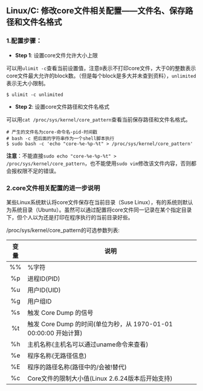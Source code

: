## Linux/C: 修改core文件相关配置——文件名、保存路径和文件名格式

### 1.配置步骤：

* **Step 1**: 设置core文件允许大小上限

可以用`ulimit -c`查看当前设置值，注意`0`表示不打印core文件，大于0的整数表示core文件最大允许的block数。（但是每个block是多大并未查到资料），`unlimited`表示无大小限制。

 ```shell
 $ ulimit -c unlimited
 ``` 
 
 * **Step 2**: 设置core文件路径和文件名格式
 
 可以用`cat /proc/sys/kernel/core_pattern`查看当前保存路径和文件名格式。
 
 ```shell
 # 产生的文件名为core-命令名-pid-时间戳
 # bash -c 把后面的字符串作为一个shell脚本执行
 $ sudo bash -c 'echo "core-%e-%p-%t" > /proc/sys/kernel/core_pattern'
 ```
 
**注意**：不能直接`sudo echo "core-%e-%p-%t" > /proc/sys/kernel/core_pattern`，也不能使用`sudo vim`修改该文件内容，否则都会报权限不足的错误。

### 2.core文件相关配置的进一步说明

某些Linux系统默认将core文件保存在当前目录（Suse Linux），有的系统则默认为系统目录（Ubuntu）。虽然可以通过配置将core文件同一记录在某个指定目录下，但个人以为还是打印在程序执行的当前目录好些。

/proc/sys/kernel/core_pattern的可选参数列表:

| 变量 | 说明 |
| :---: | --- |
| %% | %字符 |
| %p | 进程ID(PID) |
| %u | 用户ID(UID) |
| %g | 用户组ID |
| %s | 触发 Core Dump 的信号 |
| %t | 触发 Core Dump 的时间(单位为秒，从 1970-01-01 00:00:00 开始计算) |
| %h | 主机名称(主机名可以通过uname命令来查看) |
| %e | 程序名称(无路径信息) |
| %E | 程序的路径名称(路径中的/会被!替代) |
| %c | Core文件的限制大小值(Linux 2.6.24版本后开始支持) |
